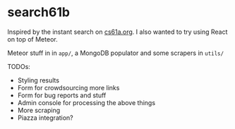 # search61b
Inspired by the instant search on [cs61a.org](cs61a.org). I also wanted to try using React on top of Meteor.

Meteor stuff in in `app/`, a MongoDB populator and some scrapers in `utils/`

TODOs:
* Styling results
* Form for crowdsourcing more links
* Form for bug reports and stuff
* Admin console for processing the above things
* More scraping
* Piazza integration?


